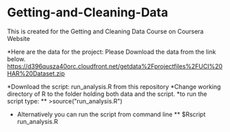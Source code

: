 # Getting-and-Cleaning-Data
This is created for the Getting and Cleaning Data Course on Coursera Website

*Here are the data for the project: Please Download the data from the link below.
https://d396qusza40orc.cloudfront.net/getdata%2Fprojectfiles%2FUCI%20HAR%20Dataset.zip 

*Download the script: run_analysis.R  from this repository
*Change working directory of R to the folder holding both data and the script.
*to run the script type: 
** >source("run_analysis.R")
* Alternatively you can run the script from command line
** $Rscript run_analysis.R


